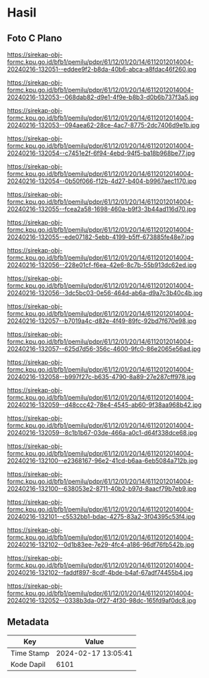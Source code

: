 # Hasil

## Foto C Plano

https://sirekap-obj-formc.kpu.go.id/bfb1/pemilu/pdpr/61/12/01/20/14/6112012014004-20240216-132051--eddee9f2-b8da-40b6-abca-a8fdac46f260.jpg

https://sirekap-obj-formc.kpu.go.id/bfb1/pemilu/pdpr/61/12/01/20/14/6112012014004-20240216-132053--068dab82-d9e1-4f9e-b8b3-d0b6b737f3a5.jpg

https://sirekap-obj-formc.kpu.go.id/bfb1/pemilu/pdpr/61/12/01/20/14/6112012014004-20240216-132053--094aea62-28ce-4ac7-8775-2dc7406d9e1b.jpg

https://sirekap-obj-formc.kpu.go.id/bfb1/pemilu/pdpr/61/12/01/20/14/6112012014004-20240216-132054--c7451e2f-6f94-4ebd-94f5-ba18b968be77.jpg

https://sirekap-obj-formc.kpu.go.id/bfb1/pemilu/pdpr/61/12/01/20/14/6112012014004-20240216-132054--0b50f066-f12b-4d27-b404-b9967aec1170.jpg

https://sirekap-obj-formc.kpu.go.id/bfb1/pemilu/pdpr/61/12/01/20/14/6112012014004-20240216-132055--fcea2a58-1698-460a-b9f3-3b44ad116d70.jpg

https://sirekap-obj-formc.kpu.go.id/bfb1/pemilu/pdpr/61/12/01/20/14/6112012014004-20240216-132055--ede07182-5ebb-4199-b5ff-673885fe48e7.jpg

https://sirekap-obj-formc.kpu.go.id/bfb1/pemilu/pdpr/61/12/01/20/14/6112012014004-20240216-132056--228e01cf-f6ea-42e6-8c7b-55b913dc62ed.jpg

https://sirekap-obj-formc.kpu.go.id/bfb1/pemilu/pdpr/61/12/01/20/14/6112012014004-20240216-132056--3dc5bc03-0e56-464d-ab6a-d9a7c3b40c4b.jpg

https://sirekap-obj-formc.kpu.go.id/bfb1/pemilu/pdpr/61/12/01/20/14/6112012014004-20240216-132057--b7019a4c-d82e-4f49-89fc-92bd7f670e98.jpg

https://sirekap-obj-formc.kpu.go.id/bfb1/pemilu/pdpr/61/12/01/20/14/6112012014004-20240216-132057--625d7d56-356c-4600-9fc0-86e2065e56ad.jpg

https://sirekap-obj-formc.kpu.go.id/bfb1/pemilu/pdpr/61/12/01/20/14/6112012014004-20240216-132058--b997f27c-b635-4790-8a89-27e287cff978.jpg

https://sirekap-obj-formc.kpu.go.id/bfb1/pemilu/pdpr/61/12/01/20/14/6112012014004-20240216-132059--d48ccc42-78e4-4545-ab60-9f38aa968b42.jpg

https://sirekap-obj-formc.kpu.go.id/bfb1/pemilu/pdpr/61/12/01/20/14/6112012014004-20240216-132059--8c1b1b67-03de-466a-a0c1-d64f338dce68.jpg

https://sirekap-obj-formc.kpu.go.id/bfb1/pemilu/pdpr/61/12/01/20/14/6112012014004-20240216-132100--e2368167-96e2-41cd-b6aa-6eb5084a712b.jpg

https://sirekap-obj-formc.kpu.go.id/bfb1/pemilu/pdpr/61/12/01/20/14/6112012014004-20240216-132100--638053e2-8711-40b2-b97d-8aacf79b7eb9.jpg

https://sirekap-obj-formc.kpu.go.id/bfb1/pemilu/pdpr/61/12/01/20/14/6112012014004-20240216-132101--c5532bb1-bdac-4275-83a2-3f04395c53f4.jpg

https://sirekap-obj-formc.kpu.go.id/bfb1/pemilu/pdpr/61/12/01/20/14/6112012014004-20240216-132102--0d1b83ee-7e29-4fc4-a186-96df76fb542b.jpg

https://sirekap-obj-formc.kpu.go.id/bfb1/pemilu/pdpr/61/12/01/20/14/6112012014004-20240216-132102--faddf897-8cdf-4bde-b4af-67adf74455b4.jpg

https://sirekap-obj-formc.kpu.go.id/bfb1/pemilu/pdpr/61/12/01/20/14/6112012014004-20240216-132052--0338b3da-0f27-4f30-98dc-165fd9af0dc8.jpg


## Metadata

| Key        | Value               |
| ---------- | ------------------- |
| Time Stamp | 2024-02-17 13:05:41 |
| Kode Dapil | 6101                |



